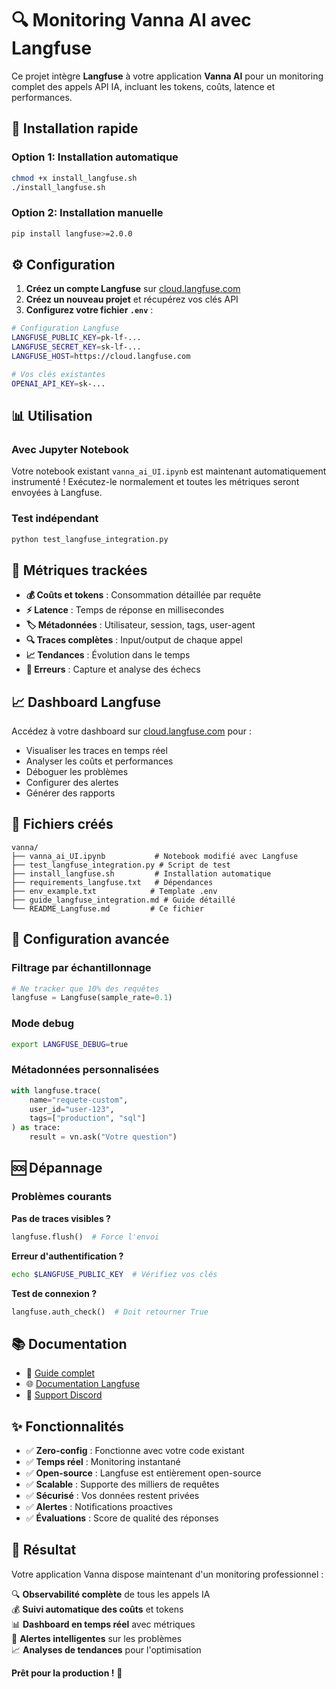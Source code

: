 # 🔍 Monitoring Vanna AI avec Langfuse

Ce projet intègre **Langfuse** à votre application **Vanna AI** pour un monitoring complet des appels API IA, incluant les tokens, coûts, latence et performances.

## 🚀 Installation rapide

### Option 1: Installation automatique
```bash
chmod +x install_langfuse.sh
./install_langfuse.sh
```

### Option 2: Installation manuelle
```bash
pip install langfuse>=2.0.0
```

## ⚙️ Configuration

1. **Créez un compte Langfuse** sur [cloud.langfuse.com](https://cloud.langfuse.com)
2. **Créez un nouveau projet** et récupérez vos clés API
3. **Configurez votre fichier `.env`** :

```bash
# Configuration Langfuse
LANGFUSE_PUBLIC_KEY=pk-lf-...
LANGFUSE_SECRET_KEY=sk-lf-...
LANGFUSE_HOST=https://cloud.langfuse.com

# Vos clés existantes
OPENAI_API_KEY=sk-...
```

## 📊 Utilisation

### Avec Jupyter Notebook
Votre notebook existant `vanna_ai_UI.ipynb` est maintenant automatiquement instrumenté ! Exécutez-le normalement et toutes les métriques seront envoyées à Langfuse.

### Test indépendant
```bash
python test_langfuse_integration.py
```

## 🎯 Métriques trackées

- **💰 Coûts et tokens** : Consommation détaillée par requête
- **⚡ Latence** : Temps de réponse en millisecondes
- **🏷️ Métadonnées** : Utilisateur, session, tags, user-agent
- **🔍 Traces complètes** : Input/output de chaque appel
- **📈 Tendances** : Évolution dans le temps
- **🚨 Erreurs** : Capture et analyse des échecs

## 📈 Dashboard Langfuse

Accédez à votre dashboard sur [cloud.langfuse.com](https://cloud.langfuse.com) pour :

- Visualiser les traces en temps réel
- Analyser les coûts et performances
- Déboguer les problèmes
- Configurer des alertes
- Générer des rapports

## 📁 Fichiers créés

```
vanna/
├── vanna_ai_UI.ipynb           # Notebook modifié avec Langfuse
├── test_langfuse_integration.py # Script de test
├── install_langfuse.sh         # Installation automatique
├── requirements_langfuse.txt   # Dépendances
├── env_example.txt            # Template .env
├── guide_langfuse_integration.md # Guide détaillé
└── README_Langfuse.md         # Ce fichier
```

## 🔧 Configuration avancée

### Filtrage par échantillonnage
```python
# Ne tracker que 10% des requêtes
langfuse = Langfuse(sample_rate=0.1)
```

### Mode debug
```bash
export LANGFUSE_DEBUG=true
```

### Métadonnées personnalisées
```python
with langfuse.trace(
    name="requete-custom",
    user_id="user-123",
    tags=["production", "sql"]
) as trace:
    result = vn.ask("Votre question")
```

## 🆘 Dépannage

### Problèmes courants

**Pas de traces visibles ?**
```python
langfuse.flush()  # Force l'envoi
```

**Erreur d'authentification ?**
```bash
echo $LANGFUSE_PUBLIC_KEY  # Vérifiez vos clés
```

**Test de connexion ?**
```python
langfuse.auth_check()  # Doit retourner True
```

## 📚 Documentation

- 📖 [Guide complet](guide_langfuse_integration.md)
- 🌐 [Documentation Langfuse](https://langfuse.com/docs)
- 💬 [Support Discord](https://discord.gg/7NXusRtqYU)

## ✨ Fonctionnalités

- ✅ **Zero-config** : Fonctionne avec votre code existant
- ✅ **Temps réel** : Monitoring instantané
- ✅ **Open-source** : Langfuse est entièrement open-source
- ✅ **Scalable** : Supporte des milliers de requêtes
- ✅ **Sécurisé** : Vos données restent privées
- ✅ **Alertes** : Notifications proactives
- ✅ **Évaluations** : Score de qualité des réponses

## 🎉 Résultat

Votre application Vanna dispose maintenant d'un monitoring professionnel :

🔍 **Observabilité complète** de tous les appels IA  
💰 **Suivi automatique des coûts** et tokens  
📊 **Dashboard en temps réel** avec métriques  
🚨 **Alertes intelligentes** sur les problèmes  
📈 **Analyses de tendances** pour l'optimisation  

**Prêt pour la production !** 🚀 